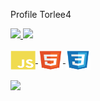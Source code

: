 Profile Torlee4

<div>
   <a href="https://github.com/torlee4">
   <img height="180em" src="https://github-readme-stats.vercel.app/api?username=torlee4&show_icons=true&theme=tokyonight&include_all_commits=true&count_private=true"/>
   <img height="180em" src="https://github-readme-stats.vercel.app/api/top-langs/?username=torlee4&layout=compact&langs_count=6&theme=tokyonight"/>
</div>
    
<div style="display: inline_block"><br>
  <img align="center" alt="Js" height="30" width="40" src="https://raw.githubusercontent.com/devicons/devicon/master/icons/javascript/javascript-plain.svg">
  <img align="center" alt="HTML" height="30" width="40" src="https://raw.githubusercontent.com/devicons/devicon/master/icons/html5/html5-original.svg">
  <img align="center" alt="CSS" height="30" width="40" src="https://raw.githubusercontent.com/devicons/devicon/master/icons/css3/css3-original.svg">
</div>
 
<br>
 

<div> 
  <a href = "mailto:joavictortorres44@.com"><img src="https://img.shields.io/badge/-Gmail-%23333?style=for-the-badge&logo=gmail&logoColor=white" target="_blank"></a>
</div>
